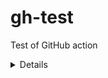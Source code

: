 # gh-test
Test of GitHub action

<details>
    <summary>Details</summary>
    Something small enough to escape casual notice.

    commit 1
</details>
